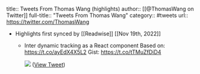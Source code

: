 title:: Tweets From Thomas Wang (highlights)
author:: [[@ThomasWang on Twitter]]
full-title:: "Tweets From Thomas Wang"
category:: #tweets
url:: https://twitter.com/ThomasWang

- Highlights first synced by [[Readwise]] [[Nov 19th, 2022]]
	- Inter dynamic tracking as a React component
	  Based on: https://t.co/ayEdX4X5L2
	  Gist: https://t.co/tTMuZfDiD4 
	  
	  ![](https://pbs.twimg.com/media/FMtddYdWUAUdF6p.jpg) ([View Tweet](https://twitter.com/ThomasWang/status/1498395525393129476))